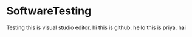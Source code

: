 # SoftwareTesting
Testing
this is visual studio editor. 
hi this is github.
hello
this is priya.
  hai